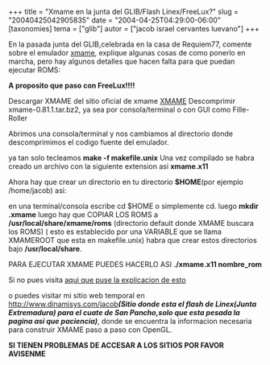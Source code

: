 +++
title = "Xmame en la junta del GLIB/Flash Linex/FreeLux?"
slug = "20040425042905835"
date = "2004-04-25T04:29:00-06:00"
[taxonomies]
tema = ["glib"]
autor = ["jacob israel cervantes luevano"]
+++

En la pasada junta del GLIB,celebrada en la casa de Requiem77, comente
sobre el emulador [xmame](http://x.mame.net), explique algunas cosas de
como ponerlo en marcha, pero hay algunos detalles que hacen falta para
que puedan ejecutar ROMS:

<!-- more -->
**A proposito que paso con FreeLux!!!!**

Descargar XMAME del sitio oficial de xmame [XMAME](http://x.mame.net)
Descomprimir xmame-0.81.1.tar.bz2, ya sea por consola/terminal o con GUI
como Fille-Roller

Abrimos una consola/terminal y nos cambiamos al directorio donde
descomprimimos el codigo fuente del emulador.

ya tan solo tecleamos **make -f makefile.unix** Una vez compilado se
habra creado un archivo con la siguiente extension asi **xmame.x11**

Ahora hay que crear un directorio en tu directorio **$HOME**(por ejemplo
/home/jacob) asi:

en una terminal/consola escribe cd $HOME o simplemente cd. luego **mkdir
.xmame** luego hay que COPIAR LOS ROMS a **/usr/local/share/xmame/roms**
(directorio default donde XMAME buscara los ROMS) ( esto es establecido
por una VARIABLE que se llama XMAMEROOT que esta en makefile.unix) habra
que crear estos directorios bajo **/usr/local/share**.

PARA EJECUTAR XMAME PUEDES HACERLO ASI **./xmame.x11 nombre_rom**




Si no pues visita [aqui que puse la explicacion de
esto](http://www.expoautotransportebajio.com/jacob/xmame-mini-howto.htm)

o puedes visitar mi sitio web temporal en
<http://www.dinamisys.com/jacob>***(Sitio donde esta el flash de
Linex(Junta Extremadura) para el cuate de San Pancho,solo que esta
pesada la pagina asi que paciencia)***, donde se encuentra la
informacion necesaria para construir XMAME paso a paso con OpenGL.

**SI TIENEN PROBLEMAS DE ACCESAR A LOS SITIOS POR FAVOR AVISENME**

